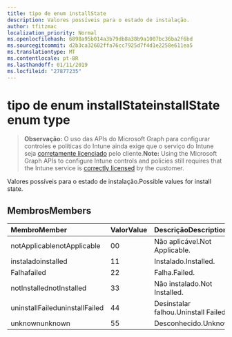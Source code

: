 ```yaml
---
title: tipo de enum installState
description: Valores possíveis para o estado de instalação.
author: tfitzmac
localization_priority: Normal
ms.openlocfilehash: 6898a95b014a3b79db8a38b9a1007bc36ba2f6bd
ms.sourcegitcommit: d2b3ca32602ffa76cc7925d7f4d1e2258e611ea5
ms.translationtype: MT
ms.contentlocale: pt-BR
ms.lasthandoff: 01/11/2019
ms.locfileid: "27877235"
---
```

# <a name="installstate-enum-type"></a><span data-ttu-id="818b3-103">tipo de enum installState</span><span class="sxs-lookup"><span data-stu-id="818b3-103">installState enum type</span></span>

> <span data-ttu-id="818b3-104">**Observação:** O uso das APIs do Microsoft Graph para configurar controles e políticas do Intune ainda exige que o serviço do Intune seja [corretamente licenciado](https://go.microsoft.com/fwlink/?linkid=839381) pelo cliente.</span><span class="sxs-lookup"><span data-stu-id="818b3-104">**Note:** Using the Microsoft Graph APIs to configure Intune controls and policies still requires that the Intune service is [correctly licensed](https://go.microsoft.com/fwlink/?linkid=839381) by the customer.</span></span>

<span data-ttu-id="818b3-105">Valores possíveis para o estado de instalação.</span><span class="sxs-lookup"><span data-stu-id="818b3-105">Possible values for install state.</span></span>
## <a name="members"></a><span data-ttu-id="818b3-106">Membros</span><span class="sxs-lookup"><span data-stu-id="818b3-106">Members</span></span>
|<span data-ttu-id="818b3-107">Membro</span><span class="sxs-lookup"><span data-stu-id="818b3-107">Member</span></span>|<span data-ttu-id="818b3-108">Valor</span><span class="sxs-lookup"><span data-stu-id="818b3-108">Value</span></span>|<span data-ttu-id="818b3-109">Descrição</span><span class="sxs-lookup"><span data-stu-id="818b3-109">Description</span></span>|
|:---|:---|:---|
|<span data-ttu-id="818b3-110">notApplicable</span><span class="sxs-lookup"><span data-stu-id="818b3-110">notApplicable</span></span>|<span data-ttu-id="818b3-111">0</span><span class="sxs-lookup"><span data-stu-id="818b3-111">0</span></span>|<span data-ttu-id="818b3-112">Não aplicável.</span><span class="sxs-lookup"><span data-stu-id="818b3-112">Not Applicable.</span></span>|
|<span data-ttu-id="818b3-113">instalado</span><span class="sxs-lookup"><span data-stu-id="818b3-113">installed</span></span>|<span data-ttu-id="818b3-114">1</span><span class="sxs-lookup"><span data-stu-id="818b3-114">1</span></span>|<span data-ttu-id="818b3-115">Instalado.</span><span class="sxs-lookup"><span data-stu-id="818b3-115">Installed.</span></span>|
|<span data-ttu-id="818b3-116">Falha</span><span class="sxs-lookup"><span data-stu-id="818b3-116">failed</span></span>|<span data-ttu-id="818b3-117">2</span><span class="sxs-lookup"><span data-stu-id="818b3-117">2</span></span>|<span data-ttu-id="818b3-118">Falha.</span><span class="sxs-lookup"><span data-stu-id="818b3-118">Failed.</span></span>|
|<span data-ttu-id="818b3-119">notInstalled</span><span class="sxs-lookup"><span data-stu-id="818b3-119">notInstalled</span></span>|<span data-ttu-id="818b3-120">3</span><span class="sxs-lookup"><span data-stu-id="818b3-120">3</span></span>|<span data-ttu-id="818b3-121">Não instalado.</span><span class="sxs-lookup"><span data-stu-id="818b3-121">Not Installed.</span></span>|
|<span data-ttu-id="818b3-122">uninstallFailed</span><span class="sxs-lookup"><span data-stu-id="818b3-122">uninstallFailed</span></span>|<span data-ttu-id="818b3-123">4</span><span class="sxs-lookup"><span data-stu-id="818b3-123">4</span></span>|<span data-ttu-id="818b3-124">Desinstalar falhou.</span><span class="sxs-lookup"><span data-stu-id="818b3-124">Uninstall Failed.</span></span>|
|<span data-ttu-id="818b3-125">unknown</span><span class="sxs-lookup"><span data-stu-id="818b3-125">unknown</span></span>|<span data-ttu-id="818b3-126">5</span><span class="sxs-lookup"><span data-stu-id="818b3-126">5</span></span>|<span data-ttu-id="818b3-127">Desconhecido.</span><span class="sxs-lookup"><span data-stu-id="818b3-127">Unknown.</span></span>|



